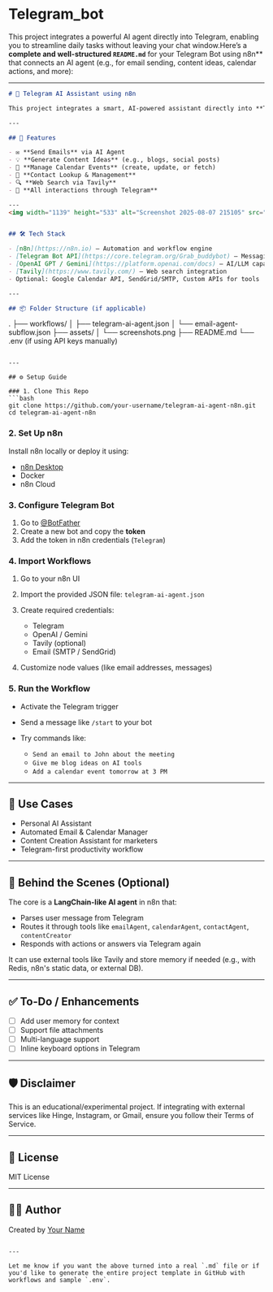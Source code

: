 # Telegram_bot
This project integrates a powerful AI agent directly into Telegram, enabling you to streamline daily tasks without leaving your chat window.Here’s a **complete and well-structured `README.md`** for your 
Telegram Bot using n8n** that connects an AI agent (e.g., for email sending, content ideas, calendar actions, and more):

---

```markdown
# 🤖 Telegram AI Assistant using n8n

This project integrates a smart, AI-powered assistant directly into **Telegram**, orchestrated by **n8n**, to help you automate tasks like sending emails, generating content ideas, managing calendars, and more — all from within your chat.

---

## 🚀 Features

- ✉️ **Send Emails** via AI Agent  
- 💡 **Generate Content Ideas** (e.g., blogs, social posts)  
- 📅 **Manage Calendar Events** (create, update, or fetch)  
- 📇 **Contact Lookup & Management**  
- 🔍 **Web Search via Tavily**  
- 💬 **All interactions through Telegram**

---
<img width="1139" height="533" alt="Screenshot 2025-08-07 215105" src="https://github.com/user-attachments/assets/ec14a965-a78b-4e3e-b330-e3ef6da88732" />


## 🛠️ Tech Stack

- [n8n](https://n8n.io) – Automation and workflow engine  
- [Telegram Bot API](https://core.telegram.org/Grab_buddybot) – Messaging platform  
- [OpenAI GPT / Gemini](https://platform.openai.com/docs) – AI/LLM capabilities  
- [Tavily](https://www.tavily.com/) – Web search integration  
- Optional: Google Calendar API, SendGrid/SMTP, Custom APIs for tools

---

## 📦 Folder Structure (if applicable)

```

.
├── workflows/
│   ├── telegram-ai-agent.json
│   └── email-agent-subflow\.json
├── assets/
│   └── screenshots.png
├── README.md
└── .env (if using API keys manually)

````

---

## ⚙️ Setup Guide

### 1. Clone This Repo
```bash
git clone https://github.com/your-username/telegram-ai-agent-n8n.git
cd telegram-ai-agent-n8n
````

### 2. Set Up n8n

Install n8n locally or deploy it using:

* [n8n Desktop](https://docs.n8n.io/hosting/desktop-app/)
* Docker
* n8n Cloud

### 3. Configure Telegram Bot

1. Go to [@BotFather](https://t.me/BotFather)
2. Create a new bot and copy the **token**
3. Add the token in n8n credentials (`Telegram`)

### 4. Import Workflows

1. Go to your n8n UI
2. Import the provided JSON file: `telegram-ai-agent.json`
3. Create required credentials:

   * Telegram
   * OpenAI / Gemini
   * Tavily (optional)
   * Email (SMTP / SendGrid)
4. Customize node values (like email addresses, messages)

### 5. Run the Workflow

* Activate the Telegram trigger
* Send a message like `/start` to your bot
* Try commands like:

  * `Send an email to John about the meeting`
  * `Give me blog ideas on AI tools`
  * `Add a calendar event tomorrow at 3 PM`

---

## 📌 Use Cases

* Personal AI Assistant
* Automated Email & Calendar Manager
* Content Creation Assistant for marketers
* Telegram-first productivity workflow

---

## 🧠 Behind the Scenes (Optional)

The core is a **LangChain-like AI agent** in n8n that:

* Parses user message from Telegram
* Routes it through tools like `emailAgent`, `calendarAgent`, `contactAgent`, `contentCreator`
* Responds with actions or answers via Telegram again

It can use external tools like Tavily and store memory if needed (e.g., with Redis, n8n's static data, or external DB).

---

## ✅ To-Do / Enhancements

* [ ] Add user memory for context
* [ ] Support file attachments
* [ ] Multi-language support
* [ ] Inline keyboard options in Telegram

---

## 🛡️ Disclaimer

This is an educational/experimental project. If integrating with external services like Hinge, Instagram, or Gmail, ensure you follow their Terms of Service.

---

## 📮 License

MIT License

---

## 👨‍💻 Author

Created by [Your Name]((https://github.com/ankitkandpal-1))

```

---

Let me know if you want the above turned into a real `.md` file or if you'd like to generate the entire project template in GitHub with workflows and sample `.env`.
```

